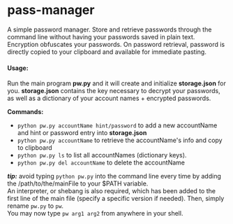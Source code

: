 # pass-manager
A simple password manager. Store and retrieve passwords through the command line without having your passwords saved in plain text.
Encryption obfuscates your passwords. On password retrieval, password is directly copied to your clipboard and available for immediate pasting.  


#### Usage:
Run the main program __pw.py__ and it will create and initialize __storage.json__ for you. __storage.json__ contains the key necessary to decrypt your passwords, as well as a dictionary of your account names + encrypted passwords.   

**Commands:**
- `python pw.py accountName hint/password` to add a new accountName and hint or password entry into __storage.json__
- `python pw.py accountName` to retrieve the accountName's info and copy to clipboard
- `python pw.py ls` to list all accountNames (dictionary keys).
- `python pw.py del accountName` to delete the accountName


**_tip:_** avoid typing `python pw.py` into the command line every time by adding the /path/to/the/mainFile to your $PATH variable.  
An interpreter, or shebang is also required, which has been added to the first line of the main file (specify a specific version if needed). Then, simply rename `pw.py` to `pw`.  
You may now type `pw arg1 arg2` from anywhere in your shell.
